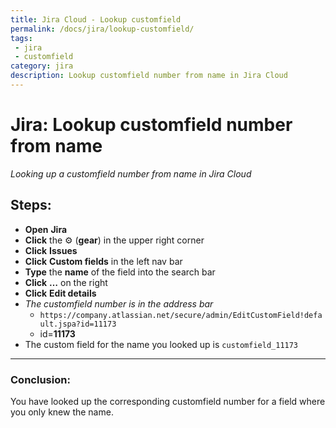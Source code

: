 ```yaml
---
title: Jira Cloud - Lookup customfield
permalink: /docs/jira/lookup-customfield/
tags: 
 - jira
 - customfield
category: jira
description: Lookup customfield number from name in Jira Cloud  
---
```


#  Jira: Lookup customfield number from name  

_Looking up a customfield number from name in Jira Cloud_  

## Steps:  
  - **Open** **Jira**  
  - **Click** the ⚙️ (**gear**) in the upper right corner  
  - **Click** **Issues**  
  - **Click** **Custom fields** in the left nav bar  
  - **Type** the **name** of the field into the search bar  
  - **Click** **…** on the right  
  - **Click** **Edit details**  
  - *The customfield number is in the address bar*  
    - `https://company.atlassian.net/secure/admin/EditCustomField!default.jspa?id=11173`  
    - id=**11173**  
  - The custom field for the name you looked up is `customfield_11173`  

 
--- 
 

### Conclusion:
You have looked up the corresponding customfield number for a field where you only knew the name.
  
  
  
